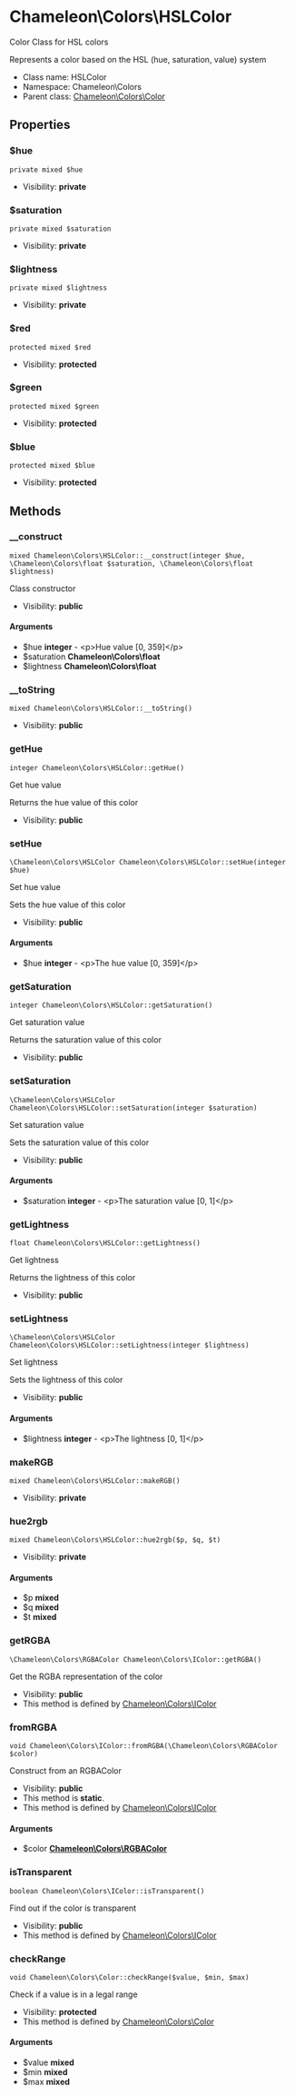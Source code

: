 Chameleon\Colors\HSLColor
===============

Color Class for HSL colors

Represents a color based on the HSL (hue, saturation, value) system


* Class name: HSLColor
* Namespace: Chameleon\Colors
* Parent class: [Chameleon\Colors\Color](Chameleon-Colors-Color.md)





Properties
----------


### $hue

    private mixed $hue





* Visibility: **private**


### $saturation

    private mixed $saturation





* Visibility: **private**


### $lightness

    private mixed $lightness





* Visibility: **private**


### $red

    protected mixed $red





* Visibility: **protected**


### $green

    protected mixed $green





* Visibility: **protected**


### $blue

    protected mixed $blue





* Visibility: **protected**


Methods
-------


### __construct

    mixed Chameleon\Colors\HSLColor::__construct(integer $hue, \Chameleon\Colors\float $saturation, \Chameleon\Colors\float $lightness)

Class constructor



* Visibility: **public**


#### Arguments
* $hue **integer** - &lt;p&gt;Hue value [0, 359]&lt;/p&gt;
* $saturation **Chameleon\Colors\float**
* $lightness **Chameleon\Colors\float**



### __toString

    mixed Chameleon\Colors\HSLColor::__toString()





* Visibility: **public**




### getHue

    integer Chameleon\Colors\HSLColor::getHue()

Get hue value

Returns the hue value of this color

* Visibility: **public**




### setHue

    \Chameleon\Colors\HSLColor Chameleon\Colors\HSLColor::setHue(integer $hue)

Set hue value

Sets the hue value of this color

* Visibility: **public**


#### Arguments
* $hue **integer** - &lt;p&gt;The hue value [0, 359]&lt;/p&gt;



### getSaturation

    integer Chameleon\Colors\HSLColor::getSaturation()

Get saturation value

Returns the saturation value of this color

* Visibility: **public**




### setSaturation

    \Chameleon\Colors\HSLColor Chameleon\Colors\HSLColor::setSaturation(integer $saturation)

Set saturation value

Sets the saturation value of this color

* Visibility: **public**


#### Arguments
* $saturation **integer** - &lt;p&gt;The saturation value [0, 1]&lt;/p&gt;



### getLightness

    float Chameleon\Colors\HSLColor::getLightness()

Get lightness

Returns the lightness of this color

* Visibility: **public**




### setLightness

    \Chameleon\Colors\HSLColor Chameleon\Colors\HSLColor::setLightness(integer $lightness)

Set lightness

Sets the lightness of this color

* Visibility: **public**


#### Arguments
* $lightness **integer** - &lt;p&gt;The lightness [0, 1]&lt;/p&gt;



### makeRGB

    mixed Chameleon\Colors\HSLColor::makeRGB()





* Visibility: **private**




### hue2rgb

    mixed Chameleon\Colors\HSLColor::hue2rgb($p, $q, $t)





* Visibility: **private**


#### Arguments
* $p **mixed**
* $q **mixed**
* $t **mixed**



### getRGBA

    \Chameleon\Colors\RGBAColor Chameleon\Colors\IColor::getRGBA()

Get the RGBA representation of the color



* Visibility: **public**
* This method is defined by [Chameleon\Colors\IColor](Chameleon-Colors-IColor.md)




### fromRGBA

    void Chameleon\Colors\IColor::fromRGBA(\Chameleon\Colors\RGBAColor $color)

Construct from an RGBAColor



* Visibility: **public**
* This method is **static**.
* This method is defined by [Chameleon\Colors\IColor](Chameleon-Colors-IColor.md)


#### Arguments
* $color **[Chameleon\Colors\RGBAColor](Chameleon-Colors-RGBAColor.md)**



### isTransparent

    boolean Chameleon\Colors\IColor::isTransparent()

Find out if the color is transparent



* Visibility: **public**
* This method is defined by [Chameleon\Colors\IColor](Chameleon-Colors-IColor.md)




### checkRange

    void Chameleon\Colors\Color::checkRange($value, $min, $max)

Check if a value is in a legal range



* Visibility: **protected**
* This method is defined by [Chameleon\Colors\Color](Chameleon-Colors-Color.md)


#### Arguments
* $value **mixed**
* $min **mixed**
* $max **mixed**


